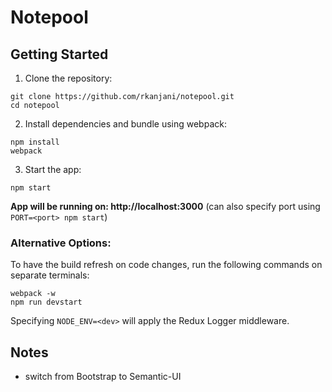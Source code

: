 # Notepool

## Getting Started
1. Clone the repository:
```
git clone https://github.com/rkanjani/notepool.git
cd notepool
```
2. Install dependencies and bundle using webpack:
```
npm install
webpack
```
3. Start the app:
```
npm start
```
**App will be running on: http://localhost:3000** (can also specify port using ```PORT=<port> npm start```)

### Alternative Options:

To have the build refresh on code changes, run the following commands on separate terminals:
```
webpack -w
npm run devstart
```
Specifying ```NODE_ENV=<dev>``` will apply the Redux Logger middleware.

## Notes
+ switch from Bootstrap to Semantic-UI
